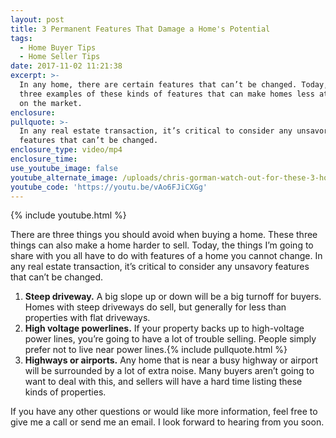 ```yaml
---
layout: post
title: 3 Permanent Features That Damage a Home's Potential
tags:
  - Home Buyer Tips
  - Home Seller Tips
date: 2017-11-02 11:21:38
excerpt: >-
  In any home, there are certain features that can’t be changed. Today, I’ve got
  three examples of these kinds of features that can make homes less attractive
  on the market.
enclosure:
pullquote: >-
  In any real estate transaction, it’s critical to consider any unsavory
  features that can’t be changed.
enclosure_type: video/mp4
enclosure_time:
use_youtube_image: false
youtube_alternate_image: /uploads/chris-gorman-watch-out-for-these-3-home-features-youtube.jpg
youtube_code: 'https://youtu.be/vAo6FJiCXGg'
---
```



{% include youtube.html %}

There are three things you should avoid when buying a home. These three things can also make a home harder to sell. Today, the things I’m going to share with you all have to do with features of a home you cannot change. In any real estate transaction, it’s critical to consider any unsavory features that can’t be changed.

1. **Steep driveway.** A big slope up or down will be a big turnoff for buyers. Homes with steep driveways do sell, but generally for less than properties with flat driveways.
2. **High voltage powerlines.** If your property backs up to high-voltage power lines, you’re going to have a lot of trouble selling. People simply prefer not to live near power lines.{% include pullquote.html %}
3. **Highways or airports.** Any home that is near a busy highway or airport will be surrounded by a lot of extra noise. Many buyers aren’t going to want to deal with this, and sellers will have a hard time listing these kinds of properties.

If you have any other questions or would like more information, feel free to give me a call or send me an email. I look forward to hearing from you soon.